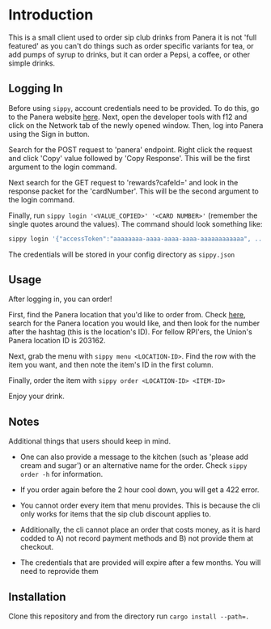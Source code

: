 # Introduction
This is a small client used to order sip club drinks from Panera
it is not 'full featured' as you can't do things such as order 
specific variants for tea, or add pumps of syrup to drinks, but 
it can order a Pepsi, a coffee, or other simple drinks.

## Logging In
Before using `sippy`, account credentials need to be provided. To do this, 
go to the Panera website [here](https://www.panera.ca/en-us/home.html). 
Next, open the developer tools with f12 and click on the Network tab of 
the newly opened window. Then, log into Panera using the Sign in button.

Search for the POST request to 'panera' endpoint.
Right click the request and click 'Copy' value followed
by 'Copy Response'. This will be the first argument to the 
login command.

Next search for the GET request to 'rewards?cafeId=' and look
in the response packet for the 'cardNumber'. This will be the 
second argument to the login command.

Finally, run `sippy login '<VALUE_COPIED>' '<CARD NUMBER>'` 
(remember the single quotes around the values). 
The command should look something like:
```bash
sippy login '{"accessToken":"aaaaaaaa-aaaa-aaaa-aaaa-aaaaaaaaaaaa", ...' '123412..'
```

The credentials will be stored in your config directory as `sippy.json`

## Usage
After logging in, you can order!

First, find the Panera location that you'd like to order from.
Check [here](https://delivery.panera.ca/cafeLocations/),
search for the Panera location you would like, and then look for 
the number after the hashtag (this is the location's ID).
For fellow RPI'ers, the Union's Panera location ID is 203162.

Next, grab the menu with `sippy menu <LOCATION-ID>`. Find the row
with the item you want, and then note the item's ID in the first
column. 

Finally, order the item with `sippy order <LOCATION-ID> <ITEM-ID>`

Enjoy your drink. 


## Notes 
Additional things that users should keep in mind.

* One can also provide a message to the kitchen (such as 'please add cream and sugar') 
or an alternative name for the order. Check `sippy order -h` for information.

* If you order again before the 2 hour cool down, you will get a 422 error.

* You cannot order every item that menu provides. This is because the cli only
works for items that the sip club discount applies to.

* Additionally, the cli cannot place an order that costs money, as it is
hard codded to A) not record payment methods and B) not provide them at
checkout.

* The credentials that are provided will expire after a few months. You will need to
reprovide them

## Installation
Clone this repository and from the directory run `cargo install --path=.`
